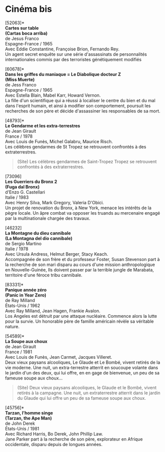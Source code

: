 # Cinéma bis

[52063]*  
**Cartes sur table**  
**(Cartas boca arriba)**  
de Jesus Franco  
Espagne-France / 1965  
Avec Eddie Constantine, Françoise Brion, Fernando Rey.  
Un agent secret enquête sur une série d'assassinats de personnalités internationales commis par des terroristes génétiquement modifiés

[60678]*  
**Dans les griffes du maniaque = Le Diabolique docteur Z**  
**(Miss Muerte)**  
de Jess Franco  
Espagne-France / 1965  
Avec Estella Blain, Mabel Karr, Howard Vernon.  
La fille d'un scientifique qui a réussi à localiser le centre du bien et du mal dans l'esprit humain, et ainsi à modifier son comportement, poursuit les recherches de son père et décide d'assassiner les responsables de sa mort.

[48793]*  
**Le Gendarme et les extra-terrestres**  
de Jean Girault  
France / 1978  
Avec Louis de Funès, Michel Galabru, Maurice Risch.  
Les célèbres gendarmes de St Tropez se retrouvent confrontés à des extraterrestres.

> (Site) Les célèbres gendarmes de Saint-Tropez Tropez se retrouvent confrontés à des extraterrestres.

[73096]  
**Les Guerriers du Bronx 2**  
**(Fuga dal Bronx)**  
d'Enzo G. Castellari  
Italie / 1983  
Avec Henry Silva, Mark Gregory, Valeria D'Obici.  
Un projet de renovation du Bronx, à New York, menace les intérêts de la pègre locale. Un âpre combat va opposer les truands au mercenaire engagé par la multinationale chargée des travaux.

[46232]  
**La Montagne du dieu cannibale**  
**(La Montagna del dio cannibale)**  
de Sergio Martino  
Italie / 1978  
Avec Ursula Andress, Helmut Berger, Stacy Keach.  
Accompagnée de son frère et du professeur Foster, Susan Stevenson part à la recherche de son mari disparu au cours d'une mission anthropologique en Nouvelle-Guinée, Ils doivent passer par la terrible jungle de Marabata, territoire d'une féroce tribu cannibale.

[83331]*  
**Panique année zéro**  
**(Panic in Year Zero)**  
de Ray Milland  
États-Unis / 1962  
Avec Ray Milland, Jean Hagen, Frankie Avalon.  
Los Angeles est détruit par une attaque nucléaire. Commence alors la lutte pour la survie. Un honorable père de famille américain révèle sa véritable nature.

[54589]*  
**La Soupe aux choux**  
de Jean Girault  
France / 1981  
Avec Louis de Funès, Jean Carmet, Jacques Villeret.  
Deux vieux paysans alcooliques, Le Glaude et Le Bombé, vivent retirés de la vie moderne. Une nuit, un extra-terrestre atterrit en soucoupe volante dans le jardin d'un des deux, qui lui offre, en en gage de bienvenue, un peu de sa fameuse soupe aux choux...

> (Site) Deux vieux paysans alcooliques, le Glaude et le Bombé, vivent retirés à la campagne. Une nuit, un extraterrestre atterrit dans le jardin du Glaude qui lui offre un peu de sa fameuse soupe aux choux.

[45756]*  
**Tarzan, l'homme singe**  
**(Tarzan, the Ape Man)**  
de John Derek  
États-Unis / 1981  
Avec Richard Harris, Bo Derek, John Phillip Law.  
Jane Parker part à la recherche de son père, explorateur en Afrique occidentale, disparu depuis de longues années.

